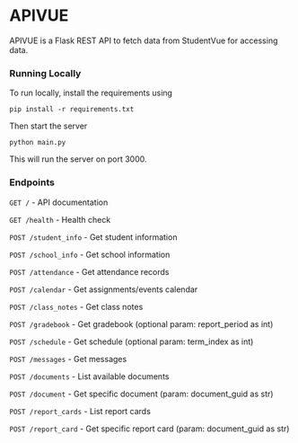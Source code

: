 # APIVUE

APIVUE is a Flask REST API to fetch data from StudentVue for accessing data.

### Running Locally
To run locally, install the requirements using
```
pip install -r requirements.txt
```

Then start the server
```
python main.py
```
This will run the server on port 3000.

### Endpoints

`GET /` - API documentation

`GET /health` - Health check

`POST /student_info` - Get student information

`POST /school_info` - Get school information

`POST /attendance` - Get attendance records

`POST /calendar` - Get assignments/events calendar

`POST /class_notes` - Get class notes

`POST /gradebook` - Get gradebook (optional param: report_period as int)

`POST /schedule` - Get schedule (optional param: term_index as int)

`POST /messages` - Get messages

`POST /documents` - List available documents

`POST /document` - Get specific document (param: document_guid as str)

`POST /report_cards` - List report cards

`POST /report_card` - Get specific report card (param: document_guid as str)
